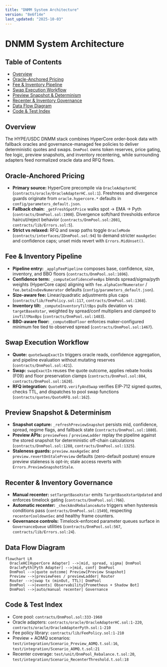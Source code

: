 ```yaml
---
title: "DNMM System Architecture"
version: "8e6f14e"
last_updated: "2025-10-03"
---
```


# DNMM System Architecture

## Table of Contents
- [Overview](#overview)
- [Oracle-Anchored Pricing](#oracle-anchored-pricing)
- [Fee & Inventory Pipeline](#fee--inventory-pipeline)
- [Swap Execution Workflow](#swap-execution-workflow)
- [Preview Snapshot & Determinism](#preview-snapshot--determinism)
- [Recenter & Inventory Governance](#recenter--inventory-governance)
- [Data Flow Diagram](#data-flow-diagram)
- [Code & Test Index](#code--test-index)

## Overview
The HYPE/USDC DNMM stack combines HyperCore order-book data with fallback oracles and governance-managed fee policies to deliver deterministic quotes and swaps. `DnmPool` owns token reserves, price gating, fee logic, preview snapshots, and inventory recentering, while surrounding adapters feed normalized oracle data and RFQ flows.

## Oracle-Anchored Pricing
- **Primary source:** HyperCore precompile via `OracleAdapterHC` (`contracts/oracle/OracleAdapterHC.sol:1`). Freshness and divergence guards originate from `oracle.hypercore.*` defaults in `config/parameters_default.json`.
- **Fallback chain:** `_getFreshSpotPrice` walks spot → EMA → Pyth (`contracts/DnmPool.sol:1900`). Divergence soft/hard thresholds enforce haircut/reject behavior (`contracts/DnmPool.sol:2081`, `contracts/lib/Errors.sol:5`).
- **Strict vs relaxed:** RFQ and swap paths toggle `OracleMode` (`contracts/interfaces/IDnmPool.sol:94`) to demand stricter `maxAgeSec` and confidence caps; unset mids revert with `Errors.MidUnset()`.

## Fee & Inventory Pipeline
- **Pipeline entry:** `_applyFeePipeline` composes base, confidence, size, inventory, and BBO floors (`contracts/DnmPool.sol:1696`).
- **Confidence term:** `_computeConfidenceFeeBps` blends spread/sigma/pyth weights (HyperCore caps) aligning with `fee.alphaConfNumerator` / `fee.betaInvDevNumerator` defaults (`config/parameters_default.json`).
- **Size-aware fee:** Linear/quadratic adjustments plus caps (`contracts/lib/FeePolicy.sol:117`, `contracts/DnmPool.sol:1368`).
- **Inventory tilt:** `_computeInventoryTiltBps` pulls deviation vs `targetBaseXstar`, weighted by spread/conf multipliers and clamped to `invTiltMaxBps` (`contracts/DnmPool.sol:1483`).
- **BBO-aware floor:** `_computeBboFloor` enforces maker-configured minimum fee tied to observed spread (`contracts/DnmPool.sol:1467`).

## Swap Execution Workflow
- **Quote:** `quoteSwapExactIn` triggers oracle reads, confidence aggregation, and pipeline evaluation without mutating reserves (`contracts/DnmPool.sol:421`).
- **Swap:** `swapExactIn` reuses the quote outcome, applies rebate hooks (F09) and floor preservation clamps (`contracts/DnmPool.sol:884`, `contracts/DnmPool.sol:1620`).
- **RFQ integration:** `QuoteRFQ.verifyAndSwap` verifies EIP-712 signed quotes, checks TTL, and dispatches to pool swap functions (`contracts/quotes/QuoteRFQ.sol:162`).

## Preview Snapshot & Determinism
- **Snapshot capture:** `_refreshPreviewSnapshot` persists mid, confidence, spread, regime flags, and fallback state (`contracts/DnmPool.sol:1880`).
- **Preview APIs:** `previewFees` / `previewLadder` replay the pipeline against the stored snapshot for deterministic off-chain calculations (`contracts/DnmPool.sol:1288`, `contracts/DnmPool.sol:1325`).
- **Staleness guards:** `preview.maxAgeSec` and `preview.revertOnStalePreview` defaults (zero-default posture) ensure preview staleness is opt-in; stale access reverts with `Errors.PreviewSnapshotStale`.

## Recenter & Inventory Governance
- **Manual recenter:** `setTargetBaseXstar` emits `TargetBaseXstarUpdated` and enforces timelock gating (`contracts/DnmPool.sol:766`).
- **Automatic recenter:** `_checkAndRebalanceAuto` triggers when hysteresis conditions pass (`contracts/DnmPool.sol:1549`), respecting `recenterCooldownSec` and healthy frame counters.
- **Governance controls:** Timelock-enforced parameter queues surface in `GovernanceQueue` utilities (`contracts/DnmPool.sol:567`, `contracts/lib/Errors.sol:24`).

## Data Flow Diagram
```mermaid
flowchart LR
  OracleHC[HyperCore Adapter] -->|mid, spread, sigma| DnmPool
  OraclePyth[Pyth Adapter] -->|mid, conf| DnmPool
  DnmPool -->|quote outcome| Preview[Preview Snapshot]
  Preview -->|previewFees / previewLadder| Router
  Router -->|swap tx (minOut, TTL)| DnmPool
  DnmPool -->|events| Observability[Prometheus + Shadow Bot]
  DnmPool -->|auto/manual recenter| Governance
```

## Code & Test Index
- Core pool: `contracts/DnmPool.sol:333-1960`
- Oracle adapters: `contracts/oracle/OracleAdapterHC.sol:1-220`, `contracts/oracle/OracleAdapterPyth.sol:1-210`
- Fee policy library: `contracts/lib/FeePolicy.sol:1-210`
- Preview + AOMQ scenarios: `test/integration/Scenario_Preview_AOMQ.t.sol:16`, `test/integration/Scenario_AOMQ.t.sol:21`
- Recenter coverage: `test/unit/DnmPool_Rebalance.t.sol:20`, `test/integration/Scenario_RecenterThreshold.t.sol:18`
